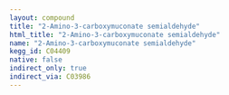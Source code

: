 ```yaml
---
layout: compound
title: "2-Amino-3-carboxymuconate semialdehyde"
html_title: "2-Amino-3-carboxymuconate semialdehyde"
name: "2-Amino-3-carboxymuconate semialdehyde"
kegg_id: C04409
native: false
indirect_only: true
indirect_via: C03986
---
```

